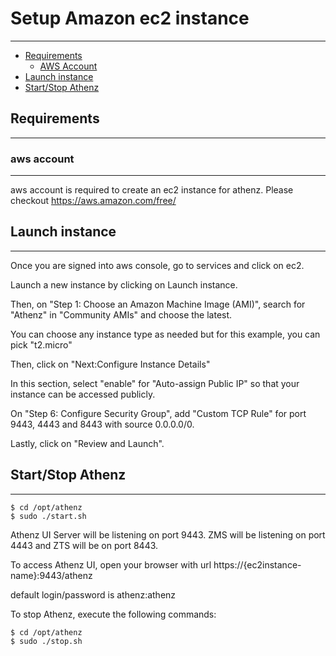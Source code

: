 # Setup Amazon ec2 instance
-----------------

* [Requirements](#requirements)
    * [AWS Account](#aws-account)
* [Launch instance](#launch-instance)
* [Start/Stop Athenz](#startstop-athenz)

## Requirements
---------------

### aws account
-----------

aws account is required to create an ec2 instance for athenz.  Please checkout https://aws.amazon.com/free/


## Launch instance
-------------------

Once you are signed into aws console, go to services and click on ec2.

Launch a new instance by clicking on Launch instance.

Then, on "Step 1: Choose an Amazon Machine Image (AMI)", search for "Athenz" in "Community AMIs" and choose the latest.

You can choose any instance type as needed but for this example, you can pick "t2.micro"

Then, click on "Next:Configure Instance Details"

In this section, select "enable" for "Auto-assign Public IP" so that your instance can be accessed publicly.

On "Step 6: Configure Security Group", add "Custom TCP Rule" for port 9443, 4443 and 8443 with source 0.0.0.0/0.

Lastly, click on "Review and Launch".


## Start/Stop Athenz
-----------------------

```shell
$ cd /opt/athenz
$ sudo ./start.sh
```

Athenz UI Server will be listening on port 9443.  ZMS will be listening on port 4443 and ZTS will be on port 8443.

To access Athenz UI, open your browser with url https://{ec2instance-name}:9443/athenz

default login/password is athenz:athenz

To stop Athenz, execute the following commands:

```shell
$ cd /opt/athenz
$ sudo ./stop.sh
```

